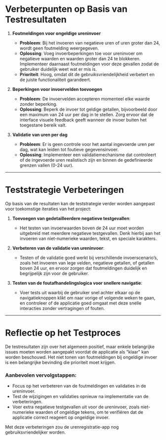 # Verbeterpunten op Basis van Testresultaten

1. **Foutmeldingen voor ongeldige ureninvoer**  
   - **Probleem**: Bij het invoeren van negatieve uren of uren groter dan 24, wordt geen foutmelding weergegeven.
   - **Oplossing**: Voeg invoerbeperkingen toe voor ureninvoer om negatieve waarden en waarden groter dan 24 te blokkeren. Implementeer daarnaast foutmeldingen voor deze gevallen zodat de gebruiker duidelijk weet wat er mis is.
   - **Prioriteit**: Hoog, omdat dit de gebruiksvriendelijkheid verbetert en de juiste functionaliteit garandeert.

2. **Beperkingen voor invoervelden toevoegen**  
   - **Probleem**: De invoervelden accepteren momenteel elke waarde zonder beperking.
   - **Oplossing**: Beperk de invoer tot geldige getallen, bijvoorbeeld door een maximum van 24 uur per dag in te stellen. Zorg ervoor dat de interface visuele feedback geeft wanneer de invoer buiten het toegestane bereik valt.

3. **Validatie van uren per dag**  
   - **Probleem**: Er is geen controle voor het aantal ingevoerde uren per dag, wat kan leiden tot foutieve gegevensinvoer.
   - **Oplossing**: Implementeer een validatiemechanisme dat controleert of de ingevoerde uren realistisch zijn en binnen de gedefinieerde grenzen vallen (0-24 uur).

---

# Teststrategie Verbeteringen

Op basis van de resultaten kan de teststrategie verder worden aangepast voor toekomstige iteraties van het project:

1. **Toevoegen van gedetailleerdere negatieve testgevallen**:
   - Het testen van invoerwaarden boven de 24 uur moet worden uitgebreid met meerdere negatieve testgevallen. Denk hierbij aan het
   invoeren van niet-numerieke waarden, tekst, en speciale karakters.

2. **Verbeteren van de validatie van ureninvoer**:
    - Testen of de validatie goed werkt bij verschillende invoerscenario’s, zoals het invoeren van lege velden, negatieve getallen, of getallen boven 24 uur, en ervoor zorgen dat foutmeldingen duidelijk en begrijpelijk zijn voor de gebruiker.

3. **Testen van de foutafhandelingslogica voor snellere navigatie**:
    - Voer tests uit waarbij de gebruiker snel achter elkaar op de navigatieknoppen klikt om naar vorige of volgende weken te gaan, en controleer of de applicatie goed omgaat met deze snelle interacties zonder vertragingen of fouten.

---

# Reflectie op het Testproces

De testresultaten zijn over het algemeen positief, maar enkele belangrijke issues moeten worden aangepakt voordat de applicatie als "klaar" kan worden beschouwd. Het niet tonen van foutmeldingen bij ongeldige invoer is een belangrijke bevinding die prioriteit moet krijgen.   

### Aanbevolen vervolgstappen:

- Focus op het verbeteren van de foutmeldingen en validaties in de ureninvoer.
- Test de wijzigingen en validaties opnieuw na implementatie van de verbeteringen.
- Voer extra negatieve testgevallen uit voor de ureninvoer, zoals niet-numerieke waarden of ongeldige tekens, om te verifiëren dat de applicatie correct reageert op ongeldige invoer.

Met deze verbeteringen zou de urenregistratie-app nog gebruiksvriendelijker worden.
